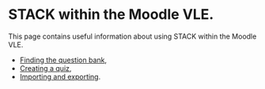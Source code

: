 # STACK within the Moodle VLE.

This page contains useful information about using STACK within the Moodle VLE.

* [Finding the question bank](Question_bank.md),
* [Creating a quiz](../AbInitio/Authoring_quick_start_8.md),
* [Importing and exporting](ImportExport.md).
